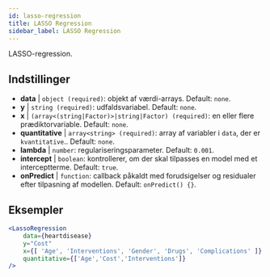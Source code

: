 ```yaml
---
id: lasso-regression
title: LASSO Regression
sidebar_label: LASSO Regression
---
```


LASSO-regression.

## Indstillinger

* __data__ | `object (required)`: objekt af værdi-arrays. Default: `none`.
* __y__ | `string (required)`: udfaldsvariabel. Default: `none`.
* __x__ | `(array<(string|Factor)>|string|Factor) (required)`: en eller flere prædiktorvariable. Default: `none`.
* __quantitative__ | `array<string> (required)`: array af variabler i `data`, der er `kvantitative`.. Default: `none`.
* __lambda__ | `number`: regulariseringsparameter. Default: `0.001`.
* __intercept__ | `boolean`: kontrollerer, om der skal tilpasses en model med et interceptterme. Default: `true`.
* __onPredict__ | `function`: callback påkaldt med forudsigelser og residualer efter tilpasning af modellen. Default: `onPredict() {}`.


## Eksempler

```jsx live
<LassoRegression
    data={heartdisease} 
    y="Cost"
    x={[ 'Age', 'Interventions', 'Gender', 'Drugs', 'Complications' ]}
    quantitative={['Age','Cost','Interventions']}
/>
```

